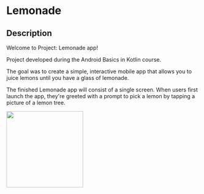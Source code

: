 # Lemonade

## Description

Welcome to Project: Lemonade app!

Project developed during the Android Basics in Kotlin course.

The goal was to create a simple, interactive mobile app that allows you to juice lemons until you have a glass of lemonade. 

The finished Lemonade app will consist of a single screen. When users first launch the app, they're greeted with a prompt to pick a lemon by tapping a picture of a lemon tree.

<div>
<img src="https://user-images.githubusercontent.com/92222426/206860813-7585ac72-f1bb-4aee-8b60-7c334f82e5bc.jpg" width="200px"/>
</div>
